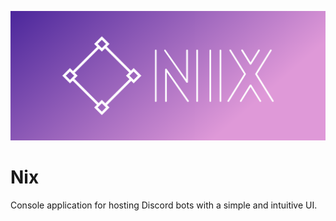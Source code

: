 ![alt text](https://github.com/ZitaRR/Nix/blob/discord/Nix/Assets/cover.png?raw=true?raw=true)

# Nix
Console application for hosting Discord bots with a simple and intuitive UI. 
